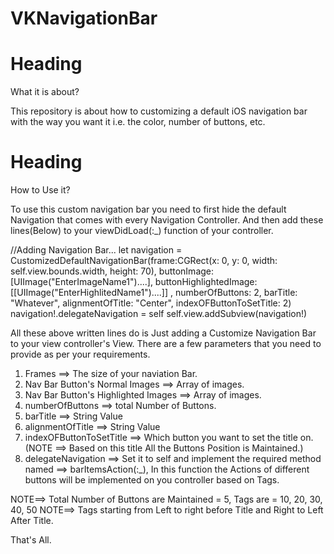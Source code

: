 # VKNavigationBar

# Heading
What it is about? 

This repository is about how to customizing a default iOS navigation bar with the way you want it i.e. the color, number of buttons, etc.


# Heading
How to Use it?

To use this custom navigation bar you need to first hide the default Navigation that comes with every Navigation Controller. And then add these lines(Below) to your viewDidLoad(:_) function of your controller.

//Adding Navigation Bar...
let navigation = CustomizedDefaultNavigationBar(frame:CGRect(x: 0, y: 0, width: self.view.bounds.width, height: 70), buttonImage: [UIImage("EnterImageName1")....], buttonHighlightedImage:[[UIImage("EnterHighlitedName1")....]] , numberOfButtons: 2, barTitle: "Whatever", alignmentOfTitle: "Center", indexOFButtonToSetTitle: 2)
navigation!.delegateNavigation = self
self.view.addSubview(navigation!)


All these above written lines do is Just adding a Customize Navigation Bar to your view controller's View. There are a few parameters that you need to provide as per your requirements.

1) Frames ==> The size of your naviation Bar.
2) Nav Bar Button's Normal Images ==> Array of images.
3) Nav Bar Button's Highlighted Images ==> Array of images.
4) numberOfButtons ==> total Number of Buttons.
5) barTitle ==> String Value
6) alignmentOfTitle ==> String Value
7) indexOFButtonToSetTitle ==> Which button you want to set the title on. (NOTE ==> Based on this title All the Buttons Position is Maintained.)
8) delegateNavigation ==> Set it to self and implement the required method named ==> barItemsAction(:_), In this function the Actions of different buttons will be implemented on you controller based on Tags.

NOTE==> Total Number of Buttons are Maintained = 5, Tags are = 10, 20, 30, 40, 50
NOTE==> Tags starting from Left to right before Title and Right to Left After Title.


That's All.
